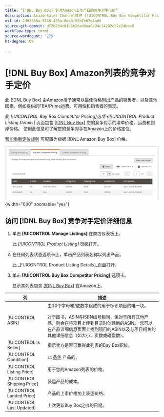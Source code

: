 ```yaml
---
title: ”[!DNL Buy Box] 针对Amazon上市产品的竞争对手定价”
description: AmazonSales Channel提供 [!UICONTROL Buy Box Competitor Pricing] 选项卡，以帮助您了解竞争对手在Amazon上的价格定位。
exl-id: 2d03565a-5246-435a-8da8-55b7e67c4ad8
source-git-commit: df26834c81b5e26ad0ea8c94c14292eb7c24bae8
workflow-type: tm+mt
source-wordcount: '275'
ht-degree: 0%

---
```


# [!DNL Buy Box] Amazon列表的竞争对手定价

此 [!DNL Buy Box] 由Amazon授予通常以最佳价格列出产品的销售者，以及其他因素，例如提供的FBA/Prime运费、可用性和销售者的表现。

此 _[!UICONTROL Buy Box Competitor Pricing]_选项卡_[!UICONTROL Product Listing Details]_ 页面包含 [[!DNL Buy Box]](./buy-box-competitor-pricing.md) 您的竞争对手的清单价格、运费和到岸价格。 使用此信息可了解您的竞争对手在Amazon上的价格定位。

[智能重新定价规则](./intelligent-repricing-rules.md) 可配置为根据 [!DNL Amazon Buy Box] 价格。

![Buy Box竞争对手定价详细信息](assets/amazon-listing-details-buy-box.png){width="600" zoomable="yes"}

## 访问 [!DNL Buy Box] 竞争对手定价详细信息

1. 单击 **[!UICONTROL Manage Listings]** 在商店仪表板上。

   此 [_[!UICONTROL Product Listing]_](./managing-product-listings.md) 页面打开。

1. 在任何列表状态选项卡上，单击产品列表名称以列出产品。

   此 _[!UICONTROL Product Listing Details]_页面打开。

1. 单击 **[!UICONTROL Buy Box Competitor Pricing]** 选项卡。

   显示其列表包含 [[!DNL Buy Box]](./buy-box-competitor-pricing.md) 在Amazon上。

| 列 | 描述 |
|--- |--- |
| [!UICONTROL ASIN] | 由10个字母和/或数字组成的用于标识项目的唯一块。<br><br>对于图书，ASIN与ISBN编号相同，但对于所有其他产品，则会在将项目上传到目录时创建新的ASIN。 您可以在产品详细信息页面上找到项目的ASIN以及与项目相关的其他详细信息（如大小、页数或磁盘数）。 |
| [!UICONTROL Is Seller] | 指示卖方是否已赢得此列表的Buy Box职位。 |
| [!UICONTROL Condition] | 此 [条件](./product-listing-condition.md) 产品的。 |
| [!UICONTROL Listing Price] | 用于您的Amazon列表的价格。 |
| [!UICONTROL Shipping Price] | 装运产品的成本。 |
| [!UICONTROL Landed Price] | 产品的上市价格加上装运价格。 |
| [!UICONTROL Last Updated] | 上次更新Buy Box定价的日期。 |
